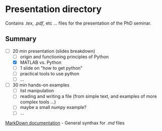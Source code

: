 # Presentation directory

Contains *.tex*, *.pdf*, etc ... files for the presentation of the PhD seminar.

## Summary

- [ ] 20 min presentation (slides breakdown)
    - [ ] origin and functioning principles of Python
    - [x] MATLAB vs. Python
    - [ ] 1 slide on "how to get python"
    - [ ] practical tools to use python
    - [ ] ...
- [ ] 30 min hands-on examples
    - [ ] list manipulation
    - [ ] reading and writing a file (from simple text, and examples of more complex tools ...) 
    - [ ] maybe a small numpy example?
    - [ ] ...

[MarkDown documentation](https://docs.gitlab.com/ee/user/markdown.html) - General synthax for *.md* files

